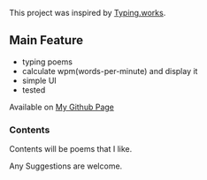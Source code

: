 This project was inspired by [Typing.works](https://typing.works).

## Main Feature

- typing poems
- calculate wpm(words-per-minute) and display it
- simple UI
- tested

Available on [My Github Page](https://hanool.github.io)

### Contents

Contents will be poems that I like.

Any Suggestions are welcome.

